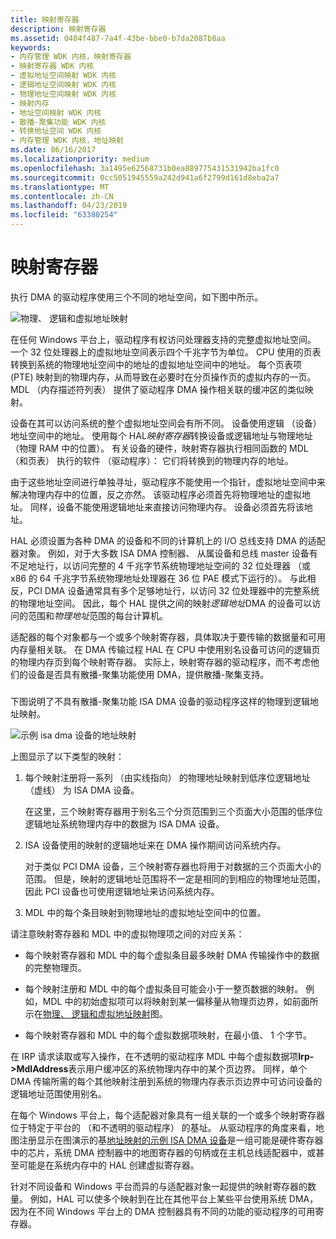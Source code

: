 ```yaml
---
title: 映射寄存器
description: 映射寄存器
ms.assetid: 0404f487-7a4f-43be-bbe0-b7da2087b8aa
keywords:
- 内存管理 WDK 内核，映射寄存器
- 映射寄存器 WDK 内核
- 虚拟地址空间映射 WDK 内核
- 逻辑地址空间映射 WDK 内核
- 物理地址空间映射 WDK 内核
- 映射内存
- 地址空间映射 WDK 内核
- 散播-聚集功能 WDK 内核
- 转换地址空间 WDK 内核
- 内存管理 WDK 内核，地址映射
ms.date: 06/16/2017
ms.localizationpriority: medium
ms.openlocfilehash: 3a1495e62568731b0ea889775431531942ba1fc0
ms.sourcegitcommit: 0cc5051945559a242d941a6f2799d161d8eba2a7
ms.translationtype: MT
ms.contentlocale: zh-CN
ms.lasthandoff: 04/23/2019
ms.locfileid: "63380254"
---
```

# <a name="map-registers"></a>映射寄存器





执行 DMA 的驱动程序使用三个不同的地址空间，如下图中所示。

![物理、 逻辑和虚拟地址映射](images/3addrspc.png)

在任何 Windows 平台上，驱动程序有权访问处理器支持的完整虚拟地址空间。 一个 32 位处理器上的虚拟地址空间表示四个千兆字节为单位。 CPU 使用的页表转换到系统的物理地址空间中的地址的虚拟地址空间中的地址。 每个页表项 (PTE) 映射到的物理内存，从而导致在必要时在分页操作页的虚拟内存的一页。 MDL （内存描述符列表） 提供了驱动程序 DMA 操作相关联的缓冲区的类似映射。

设备在其可以访问系统的整个虚拟地址空间会有所不同。 设备使用逻辑 （设备） 地址空间中的地址。 使用每个 HAL*映射寄存器*转换设备或逻辑地址与物理地址 （物理 RAM 中的位置）。 有关设备的硬件，映射寄存器执行相同函数的 MDL （和页表） 执行的软件 （驱动程序）： 它们将转换到的物理内存的地址。

由于这些地址空间进行单独寻址，驱动程序不能使用一个指针，虚拟地址空间中来解决物理内存中的位置，反之亦然。 该驱动程序必须首先将物理地址的虚拟地址。 同样，设备不能使用逻辑地址来直接访问物理内存。 设备必须首先将该地址。

HAL 必须设置为各种 DMA 的设备和不同的计算机上的 I/O 总线支持 DMA 的适配器对象。 例如，对于大多数 ISA DMA 控制器、 从属设备和总线 master 设备有不足地址行，以访问完整的 4 千兆字节系统物理地址空间的 32 位处理器 （或 x86 的 64 千兆字节系统物理地址处理器在 36 位 PAE 模式下运行的）。 与此相反，PCI DMA 设备通常具有多个足够地址行，以访问 32 位处理器中的完整系统的物理地址空间。 因此，每个 HAL 提供之间的映射*逻辑地址*DMA 的设备可以访问的范围和*物理地址*范围的每台计算机。

适配器的每个对象都与一个或多个映射寄存器，具体取决于要传输的数据量和可用内存量相关联。 在 DMA 传输过程 HAL 在 CPU 中使用别名设备可访问的逻辑页的物理内存页到每个映射寄存器。 实际上，映射寄存器的驱动程序，而不考虑他们的设备是否具有散播-聚集功能使用 DMA，提供散播-聚集支持。

### <a href="" id="address-mapping-for-a-sample-isa-dma-device"></a>

下图说明了不具有散播-聚集功能 ISA DMA 设备的驱动程序这样的物理到逻辑地址映射。

![示例 isa dma 设备的地址映射](images/3dmapreg.png)

上图显示了以下类型的映射：

1.  每个映射注册将一系列 （由实线指向） 的物理地址映射到低序位逻辑地址 （虚线） 为 ISA DMA 设备。

    在这里，三个映射寄存器用于别名三个分页范围到三个页面大小范围的低序位逻辑地址系统物理内存中的数据为 ISA DMA 设备。

2.  ISA 设备使用的映射的逻辑地址来在 DMA 操作期间访问系统内存。

    对于类似 PCI DMA 设备，三个映射寄存器也将用于对数据的三个页面大小的范围。 但是，映射的逻辑地址范围将不一定是相同的到相应的物理地址范围，因此 PCI 设备也可使用逻辑地址来访问系统内存。

3.  MDL 中的每个条目映射到物理地址的虚拟地址空间中的位置。

请注意映射寄存器和 MDL 中的虚拟物理项之间的对应关系：

-   每个映射寄存器和 MDL 中的每个虚拟条目最多映射 DMA 传输操作中的数据的完整物理页。

-   每个映射注册和 MDL 中的每个虚拟条目可能会小于一整页数据的映射。 例如，MDL 中的初始虚拟项可以将映射到某一偏移量从物理页边界，如前面所示在[物理、 逻辑和虚拟地址映射](#physical-logical-and-virtual-address-mappings)图。

-   每个映射寄存器和 MDL 中的每个虚拟数据项映射，在最小值、 1 个字节。

在 IRP 请求读取或写入操作，在不透明的驱动程序 MDL 中每个虚拟数据项**Irp-&gt;MdlAddress**表示用户缓冲区的系统物理内存中的某个页边界。 同样，单个 DMA 传输所需的每个其他映射注册到系统的物理内存表示页边界中可访问设备的逻辑地址范围使用别名。

在每个 Windows 平台上，每个适配器对象具有一组关联的一个或多个映射寄存器位于特定于平台的 （和不透明的驱动程序） 的基址。 从驱动程序的角度来看，地图注册显示在图演示的基[地址映射的示例 ISA DMA 设备](#address-mapping-for-a-sample-isa-dma-device)是一组可能是硬件寄存器中的芯片，系统 DMA 控制器中的地图寄存器的句柄或在主机总线适配器中，或甚至可能是在系统内存中的 HAL 创建虚拟寄存器。

针对不同设备和 Windows 平台而异的与适配器对象一起提供的映射寄存器的数量。 例如，HAL 可以使多个映射到在比在其他平台上某些平台使用系统 DMA，因为在不同 Windows 平台上的 DMA 控制器具有不同的功能的驱动程序的可用寄存器。

 

 




